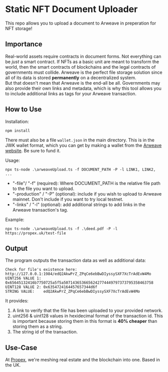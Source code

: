 # Static NFT Document Uploader
This repo allows you to upload a document to Arweave in preperation for NFT storage! 

## Importance  
Real-world assets require contracts in document forms. Not everything can be *just* a smart contract. If NFTs as a basic unit are meant to transform the world, then the smart contracts of blockchains and the legal contracts of governments must collide. Arweave is the perfect file storage solution since all of its data is stored **permanently** on a decentralized system.  
But that doesn't mean that Arweave is the end-all be all. Governments may also provide their own links and metadata, which is why this tool allows you to include additional links as tags for your Arweave transaction.

## How to Use
Installation:
```
npm install
```
There must also be a file `wallet.json` in the main directory. This is in the JWK wallet format, which you can get by making a wallet from the [Arweave website](https://www.arweave.org/). Be sure to fund it.  

Usage:
```
npx ts-node .\arweaveUpload.ts -f DOCUMENT_PATH -P -l LINK1, LINK2, ...
```
- "-file"/ "-f" (required): Where DOCUMENT_PATH is the relative file path to the file you want to upload.
- "-production" / "-P" (optional): include if you wish to upload to Arweave mainnet. Don't include if you want to try local testnet.
- "-links" / "-l" (optional): add additional strings to add links in the Arweave transaction's tag.

Example:
```
npx ts-node .\arweaveUpload.ts -f .\deed.pdf -P -l https://propex.uk/test-file
```

## Output
The program outputs the transaction data as well as additional data:
```
Check for file's existence here:
http://127.0.0.1:1984/edQ2AkwPrZ_ZPqCe6ebBwDIyssySXF7XcTrAdEvW4Mo
UINT256 VALUE 1: 0x65645132416b7750725a5f5a5071436536656242774449797373795358463758
UINT128 VALUE 2: 0x6354724164457657344d6f
STRING VALUE:    edQ2AkwPrZ_ZPqCe6ebBwDIyssySXF7XcTrAdEvW4Mo
```
It provides:
1. A link to verify that the file has been uploaded to your provided network.
2. uint256 & uint128 values in hexidecimal format of the transaction id. This is important because storing them in this format is **40% cheaper** than storing them as a string.
3. The string id of the transaction.

## Use-Case
At [Propex]("https://www.propex.uk/), we're meshing real estate and the blockchain into one. Based in the UK.